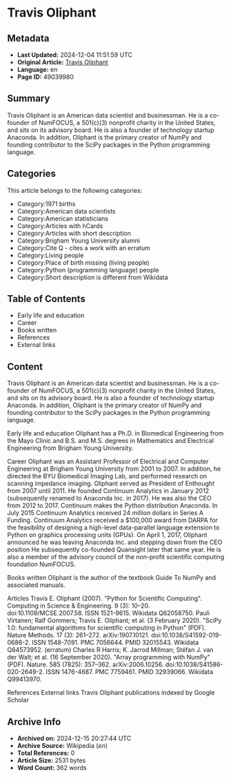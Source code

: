 # Travis Oliphant

## Metadata
- **Last Updated:** 2024-12-04 11:51:59 UTC
- **Original Article:** [Travis Oliphant](https://en.wikipedia.org/wiki/Travis_Oliphant)
- **Language:** en
- **Page ID:** 49039980

## Summary
Travis Oliphant is an American data scientist and businessman. He is a co-founder of NumFOCUS, a 501(c)(3) nonprofit charity in the United States, and sits on its advisory board. He is also a founder of technology startup Anaconda. In addition, Oliphant is the primary creator of NumPy and founding contributor to the SciPy packages in the Python programming language.

## Categories
This article belongs to the following categories:

- Category:1971 births
- Category:American data scientists
- Category:American statisticians
- Category:Articles with hCards
- Category:Articles with short description
- Category:Brigham Young University alumni
- Category:Cite Q - cites a work with an erratum
- Category:Living people
- Category:Place of birth missing (living people)
- Category:Python (programming language) people
- Category:Short description is different from Wikidata

## Table of Contents

- Early life and education
- Career
- Books written
- References
- External links

## Content

Travis Oliphant is an American data scientist and businessman. He is a co-founder of NumFOCUS, a 501(c)(3) nonprofit charity in the United States, and sits on its advisory board. He is also a founder of technology startup Anaconda. In addition, Oliphant is the primary creator of NumPy and founding contributor to the SciPy packages in the Python programming language.

Early life and education
Oliphant has a Ph.D. in Biomedical Engineering from the Mayo Clinic and B.S. and M.S. degrees in Mathematics and Electrical Engineering from Brigham Young University.

Career
Oliphant was an Assistant Professor of Electrical and Computer Engineering at Brigham Young University from 2001 to 2007. In addition, he directed the BYU Biomedical Imaging Lab, and performed research on scanning impedance imaging.
Oliphant served as President of Enthought from 2007 until 2011.  He founded Continuum Analytics in January 2012 (subsequently renamed to Anaconda Inc. in 2017). He was also the CEO from 2012 to 2017. Continuum makes the Python distribution Anaconda. In July 2015 Continuum Analytics received 24 million dollars in Series A Funding. Continuum Analytics received a $100,000 award from DARPA for the feasibility of designing a high-level data-parallel language extension to Python on graphics processing units (GPUs). On April 1, 2017, Oliphant announced he was leaving Anaconda Inc. and stepping down from the CEO position He subsequently co-founded Quansight later that same year.
He is also a member of the advisory council of the non-profit scientific computing foundation NumFOCUS.

Books written
Oliphant is the author of the textbook Guide To NumPy and associated manuals.

Articles
Travis E. Oliphant (2007). "Python for Scientific Computing". Computing in Science & Engineering. 9 (3): 10–20. doi:10.1109/MCSE.2007.58. ISSN 1521-9615. Wikidata Q62058750.
Pauli Virtanen; Ralf Gommers; Travis E. Oliphant; et al. (3 February 2020). "SciPy 1.0: fundamental algorithms for scientific computing in Python" (PDF). Nature Methods. 17 (3): 261–272. arXiv:1907.10121. doi:10.1038/S41592-019-0686-2. ISSN 1548-7091. PMC 7056644. PMID 32015543. Wikidata Q84573952. (erratum)
Charles R Harris; K. Jarrod Millman; Stéfan J. van der Walt; et al. (16 September 2020). "Array programming with NumPy" (PDF). Nature. 585 (7825): 357–362. arXiv:2006.10256. doi:10.1038/S41586-020-2649-2. ISSN 1476-4687. PMC 7759461. PMID 32939066. Wikidata Q99413970.

References
External links
Travis Oliphant publications indexed by Google Scholar

## Archive Info
- **Archived on:** 2024-12-15 20:27:44 UTC
- **Archive Source:** Wikipedia (_en_)
- **Total References:** 0
- **Article Size:** 2531 bytes
- **Word Count:** 362 words

